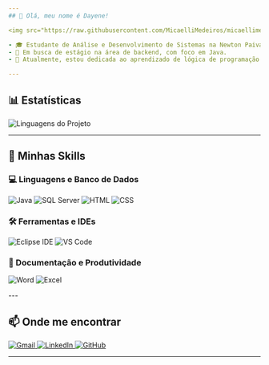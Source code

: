 ```yaml
---
## 👋 Olá, meu nome é Dayene!

<img src="https://raw.githubusercontent.com/MicaelliMedeiros/micaellimedeiros/master/image/computer-illustration.png" alt="Ilustração de um computador" width="400px" align="right">

- 🎓 Estudante de Análise e Desenvolvimento de Sistemas na Newton Paiva Wyden.
- 💼 Em busca de estágio na área de backend, com foco em Java.
- 🌱 Atualmente, estou dedicada ao aprendizado de lógica de programação em Java e SQL, buscando aprimorar minhas habilidades.

---
```


## 📊 Estatísticas  

![Linguagens do Projeto](https://github-readme-stats.vercel.app/api/top-langs/?username=dayene-santos&hide=html&layout=compact&theme=dark)




---

## 🚀 Minhas Skills  







### 💻 Linguagens e Banco de Dados  
<p align="left">
  <img src="https://img.icons8.com/color/48/000000/java-coffee-cup-logo.png" alt="Java"/>
  <img src="https://img.icons8.com/color/48/000000/microsoft-sql-server.png" alt="SQL Server"/>
  <img src="https://img.icons8.com/color/48/000000/html-5.png" alt="HTML"/>
  <img src="https://img.icons8.com/color/48/000000/css3.png" alt="CSS"/>
</p>

### 🛠️ Ferramentas e IDEs  
<p align="left">
  <img src="https://img.icons8.com/color/48/000000/eclipse.png" alt="Eclipse IDE"/>
  <img src="https://img.icons8.com/color/48/000000/visual-studio-code-2019.png" alt="VS Code"/>
</p>

### 📄 Documentação e Produtividade  
<p align="left">
  <img src="https://img.icons8.com/ios-filled/50/2B579A/ms-word.png" alt="Word"/>
  <img src="https://img.icons8.com/ios-filled/50/217346/ms-excel.png" alt="Excel"/>
</p>
---

## 📫 Onde me encontrar  

<p align="left">
  <a href="mailto:dayenesantos.work@gmail.com" title="Gmail">
    <img src="https://img.icons8.com/color/48/000000/gmail.png" alt="Gmail"/>
  </a>
  <a href="https://www.linkedin.com/in/dayene-dos-santos-rosa/" title="LinkedIn">
    <img src="https://img.icons8.com/color/48/000000/linkedin.png" alt="LinkedIn"/>
  </a>
  <a href="https://github.com/dayene-santos" title="GitHub">
    <img src="https://img.icons8.com/material-outlined/48/000000/github.png" alt="GitHub"/>
  </a>
</p>

---
